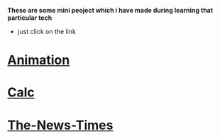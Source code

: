 **These are some mini peoject which i have made during learning that particular tech**

- just click on the link

# [Animation](https://utkarsh1504.github.io/Mini-Projects/Animation/)

# [Calc](https://utkarsh1504.github.io/Mini-Projects/Calc/)

# [The-News-Times](https://utkarsh1504.github.io/Mini-Projects/html-css-project/)
